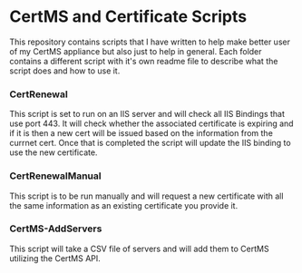 # CertMS and Certificate Scripts
This repository contains scripts that I have written to help make better user of my CertMS appliance but also just to help in general.  Each folder contains a different script with it's own readme file to describe what the script does and how to use it.

### CertRenewal
This script is set to run on an IIS server and will check all IIS Bindings that use port 443.  It will check whether the associated certificate is expiring and if it is then a new cert will be issued based on the information from the currnet cert.  Once that is completed the script will update the IIS binding to use the new certificate.

### CertRenewalManual
This script is to be run manually and will request a new certificate with all the same information as an existing certificate you provide it.

### CertMS-AddServers
This script will take a CSV file of servers and will add them to CertMS utilizing the CertMS API.


